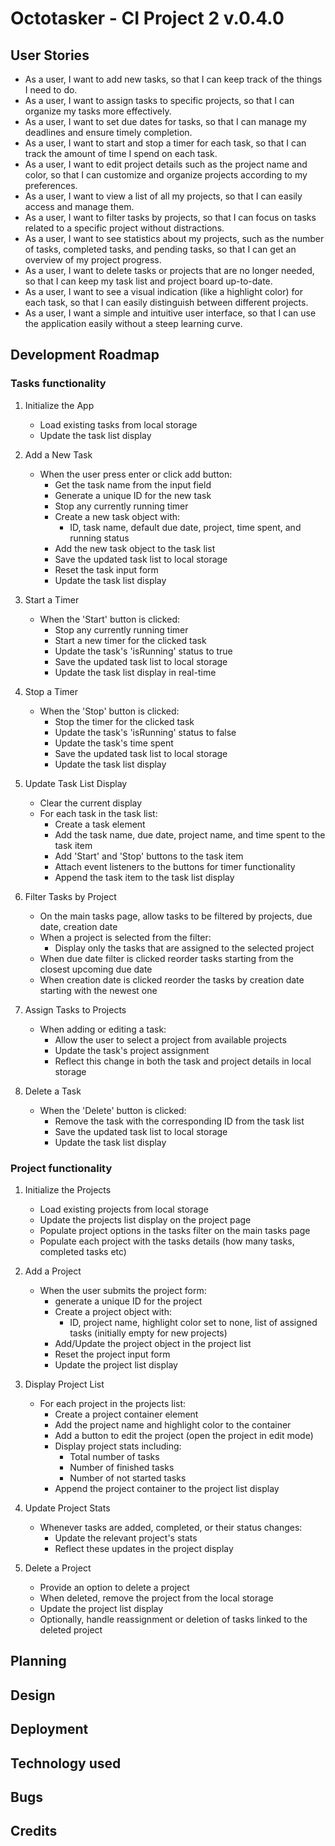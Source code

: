 # Octotasker - CI Project 2 v.0.4.0

## User Stories

- As a user, I want to add new tasks, so that I can keep track of the things I need to do.
- As a user, I want to assign tasks to specific projects, so that I can organize my tasks more effectively.
- As a user, I want to set due dates for tasks, so that I can manage my deadlines and ensure timely completion.
- As a user, I want to start and stop a timer for each task, so that I can track the amount of time I spend on each task.
- As a user, I want to edit project details such as the project name and color, so that I can customize and organize projects according to my preferences.
- As a user, I want to view a list of all my projects, so that I can easily access and manage them.
- As a user, I want to filter tasks by projects, so that I can focus on tasks related to a specific project without distractions.
- As a user, I want to see statistics about my projects, such as the number of tasks, completed tasks, and pending tasks, so that I can get an overview of my project progress.
- As a user, I want to delete tasks or projects that are no longer needed, so that I can keep my task list and project board up-to-date.
- As a user, I want to see a visual indication (like a highlight color) for each task, so that I can easily distinguish between different projects.
- As a user, I want a simple and intuitive user interface, so that I can use the application easily without a steep learning curve.

## Development Roadmap

### Tasks functionality
1. Initialize the App
   - Load existing tasks from local storage
   - Update the task list display

2. Add a New Task
   - When the user press enter or click add button:
     - Get the task name from the input field
     - Generate a unique ID for the new task
     - Stop any currently running timer
     - Create a new task object with:
       - ID, task name, default due date, project, time spent, and running status
     - Add the new task object to the task list
     - Save the updated task list to local storage
     - Reset the task input form
     - Update the task list display

3. Start a Timer
   - When the 'Start' button is clicked:
     - Stop any currently running timer
     - Start a new timer for the clicked task
     - Update the task's 'isRunning' status to true
     - Save the updated task list to local storage
     - Update the task list display in real-time

4. Stop a Timer
   - When the 'Stop' button is clicked:
     - Stop the timer for the clicked task
     - Update the task's 'isRunning' status to false
     - Update the task's time spent
     - Save the updated task list to local storage
     - Update the task list display

5. Update Task List Display
   - Clear the current display
   - For each task in the task list:
     - Create a task element
     - Add the task name, due date, project name, and time spent to the task item
     - Add 'Start' and 'Stop' buttons to the task item
     - Attach event listeners to the buttons for timer functionality
     - Append the task item to the task list display 

6. Filter Tasks by Project
   - On the main tasks page, allow tasks to be filtered by projects, due date, creation date
   - When a project is selected from the filter:
     - Display only the tasks that are assigned to the selected project
    - When due date filter is clicked reorder tasks starting from the closest upcoming due date
    - When creation date is clicked reorder the tasks by creation date starting with the newest one

7. Assign Tasks to Projects
   - When adding or editing a task:
     - Allow the user to select a project from available projects
     - Update the task's project assignment
     - Reflect this change in both the task and project details in local storage

8. Delete a Task
   - When the 'Delete' button is clicked:
     - Remove the task with the corresponding ID from the task list
     - Save the updated task list to local storage
     - Update the task list display

### Project functionality
1. Initialize the Projects
   - Load existing projects from local storage
   - Update the projects list display on the project page
   - Populate project options in the tasks filter on the main tasks page
   - Populate each project with the tasks details (how many tasks, completed tasks etc)

2. Add a Project
   - When the user submits the project form:
     - generate a unique ID for the project
     - Create a project object with:
       - ID, project name, highlight color set to none, list of assigned tasks (initially empty for new projects)
     - Add/Update the project object in the project list
     - Reset the project input form
     - Update the project list display

3. Display Project List
   - For each project in the projects list:
     - Create a project container element
     - Add the project name and highlight color to the container
     - Add a button to edit the project (open the project in edit mode)
     - Display project stats including:
       - Total number of tasks
       - Number of finished tasks
       - Number of not started tasks
     - Append the project container to the project list display

6. Update Project Stats
   - Whenever tasks are added, completed, or their status changes:
     - Update the relevant project's stats
     - Reflect these updates in the project display

7. Delete a Project
   - Provide an option to delete a project
   - When deleted, remove the project from the local storage
   - Update the project list display
   - Optionally, handle reassignment or deletion of tasks linked to the deleted project

## Planning
## Design
## Deployment
## Technology used
## Bugs
## Credits